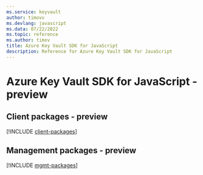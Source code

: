 ```yaml
---
ms.service: keyvault
author: timovv
ms.devlang: javascript
ms.data: 07/22/2022
ms.topic: reference
ms.author: timov
title: Azure Key Vault SDK for JavaScript
description: Reference for Azure Key Vault SDK for JavaScript
---
```

# Azure Key Vault SDK for JavaScript - preview

## Client packages - preview
[!INCLUDE [client-packages](key-vault-client-index.md)]
## Management packages - preview
[!INCLUDE [mgmt-packages](key-vault-mgmt-index.md)]